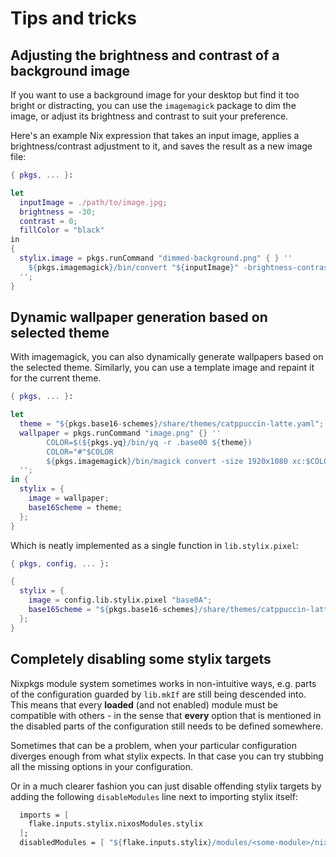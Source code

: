 # Tips and tricks

## Adjusting the brightness and contrast of a background image

If you want to use a background image for your desktop but find it too bright or distracting, you can use the `imagemagick` package to dim the image, or adjust its brightness and contrast to suit your preference.

Here's an example Nix expression that takes an input image, applies a brightness/contrast adjustment to it, and saves the result as a new image file:

```nix
{ pkgs, ... }:

let
  inputImage = ./path/to/image.jpg;
  brightness = -30;
  contrast = 0;
  fillColor = "black"
in
{
  stylix.image = pkgs.runCommand "dimmed-background.png" { } ''
    ${pkgs.imagemagick}/bin/convert "${inputImage}" -brightness-contrast ${brightness},${contrast} -fill ${fillColor} $out
  '';
}
```

## Dynamic wallpaper generation based on selected theme

With imagemagick, you can also dynamically generate wallpapers based on the selected theme.
Similarly, you can use a template image and repaint it for the current theme.

```nix
{ pkgs, ... }:

let
  theme = "${pkgs.base16-schemes}/share/themes/catppuccin-latte.yaml";
  wallpaper = pkgs.runCommand "image.png" {} ''
        COLOR=$(${pkgs.yq}/bin/yq -r .base00 ${theme})
        COLOR="#"$COLOR
        ${pkgs.imagemagick}/bin/magick convert -size 1920x1080 xc:$COLOR $out
  '';
in {
  stylix = {
    image = wallpaper;
    base16Scheme = theme;
  };
}
```

Which is neatly implemented as a single function in `lib.stylix.pixel`:

```nix
{ pkgs, config, ... }:

{
  stylix = {
    image = config.lib.stylix.pixel "base0A";
    base16Scheme = "${pkgs.base16-schemes}/share/themes/catppuccin-latte.yaml";
  };
}
```

## Completely disabling some stylix targets

Nixpkgs module system sometimes works in non-intuitive ways, e.g. parts
of the configuration guarded by `lib.mkIf` are still being descended
into. This means that every **loaded** (and not enabled) module must
be compatible with others - in the sense that **every** option that is
mentioned in the disabled parts of the configuration still needs to be
defined somewhere.

Sometimes that can be a problem, when your particular configuration
diverges enough from what stylix expects. In that case you can try
stubbing all the missing options in your configuration.

Or in a much clearer fashion you can just disable offending stylix targets
by adding the following `disableModules` line next to importing stylix
itself:

```nix
  imports = [
    flake.inputs.stylix.nixosModules.stylix
  ];
  disabledModules = [ "${flake.inputs.stylix}/modules/<some-module>/nixos.nix" ];

```
